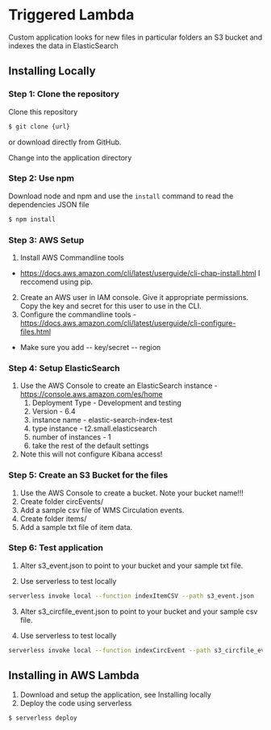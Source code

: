 # Triggered Lambda

Custom application looks for new files in particular folders an S3 bucket and indexes the data in ElasticSearch 

## Installing Locally

### Step 1: Clone the repository
Clone this repository

```bash
$ git clone {url}
```
or download directly from GitHub.

Change into the application directory

### Step 2: Use npm
Download node and npm and use the `install` command to read the dependencies JSON file 

```bash
$ npm install
```

### Step 3: AWS Setup

1. Install AWS Commandline tools
- https://docs.aws.amazon.com/cli/latest/userguide/cli-chap-install.html
I reccomend using pip.
2. Create an AWS user in IAM console. Give it appropriate permissions. Copy the key and secret for this user to use in the CLI. 
3. Configure the commandline tools - https://docs.aws.amazon.com/cli/latest/userguide/cli-configure-files.html

- Make sure you add 
-- key/secret
-- region

### Step 4: Setup ElasticSearch
1. Use the AWS Console to create an ElasticSearch instance - https://console.aws.amazon.com/es/home
    1. Deployment Type - Development and testing
    2. Version - 6.4
    3. instance name - elastic-search-index-test
    4. type instance - t2.small.elasticsearch 
    5. number of instances - 1
    6. take the rest of the default settings
2. Note this will not configure Kibana access!
    
### Step 5: Create an S3 Bucket for the files
1. Use the AWS Console to create a bucket. Note your bucket name!!!
2. Create folder circEvents/
3. Add a sample csv file of WMS Circulation events.
4. Create folder items/
5. Add a sample txt file of item data.

### Step 6: Test application
1. Alter s3_event.json to point to your bucket and your sample txt file.

2. Use serverless to test locally

```bash
serverless invoke local --function indexItemCSV --path s3_event.json
```

3. Alter s3_circfile_event.json to point to your bucket and your sample csv file.

4. Use serverless to test locally

```bash
serverless invoke local --function indexCircEvent --path s3_circfile_event.json
```

## Installing in AWS Lambda

1. Download and setup the application, see Installing locally
2. Deploy the code using serverless

```bash
$ serverless deploy
```
